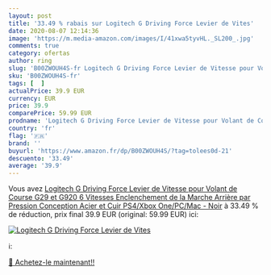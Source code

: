```yaml
---
layout: post
title: '33.49 % rabais sur Logitech G Driving Force Levier de Vites'
date: 2020-08-07 12:14:36
image: 'https://m.media-amazon.com/images/I/41xwa5tyvHL._SL200_.jpg'
comments: true
category: ofertas
author: ring
slug: 'B00ZWOUH4S-fr Logitech G Driving Force Levier de Vitesse pour Volant de...'
sku: 'B00ZWOUH4S-fr'
tags: [  ]
actualPrice: 39.9 EUR
currency: EUR
price: 39.9
comparePrice: 59.99 EUR
prodname: 'Logitech G Driving Force Levier de Vitesse pour Volant de Course G29 et G920  6 Vitesses  Enclenchement de la Marche Arrière par Pression  Conception Acier et Cuir  PS4/Xbox One/PC/Mac - Noir'
country: 'fr'
flag: '🇫🇷'
brand: ''
buyurl: 'https://www.amazon.fr/dp/B00ZWOUH4S/?tag=tolees0d-21'
descuento: '33.49'
average: '39.9'
---
```


Vous avez [Logitech G Driving Force Levier de Vitesse pour Volant de Course G29 et G920  6 Vitesses  Enclenchement de la Marche Arrière par Pression  Conception Acier et Cuir  PS4/Xbox One/PC/Mac - Noir](https://www.amazon.fr/dp/B00ZWOUH4S/?tag=tolees0d-21)  à  33.49 % de réduction, prix final  39.9 EUR (original: 59.99 EUR) ici:

[![Logitech G Driving Force Levier de Vites](https://m.media-amazon.com/images/I/41xwa5tyvHL._SL200_.jpg)](https://www.amazon.fr/dp/B00ZWOUH4S/?tag=tolees0d-21)

ℹ️:


[🛒 Achetez-le maintenant!!](https://www.amazon.fr/dp/B00ZWOUH4S/?tag=tolees0d-21)

